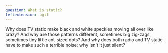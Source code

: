 ```yaml
---
question: What is static?
leftextension: .gif
---
```


Why does TV static make black and white speckles moving all over like crazy? And why are those patterns different, sometimes big zig-zags, sometimes tiny little ant-sized dots? And why does both radio and TV static have to make such a terrible noise; why isn't it just silent?
